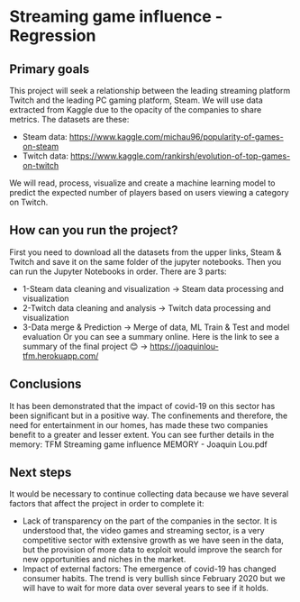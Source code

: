 # Streaming game influence - Regression
## Primary goals
This project will seek a relationship between the leading streaming platform Twitch and the leading PC gaming platform, Steam. We will use data extracted from Kaggle due to the opacity of the companies to share metrics. The datasets are these:
- Steam data: https://www.kaggle.com/michau96/popularity-of-games-on-steam
- Twitch data: https://www.kaggle.com/rankirsh/evolution-of-top-games-on-twitch

We will read, process, visualize and create a machine learning model to predict the expected number of players based on users viewing a category on Twitch.

## How can you run the project? 
First you need to download all the datasets from the upper links, Steam & Twitch and save it on the same folder of the jupyter notebooks.
Then you can run the Jupyter Notebooks in order. There are 3 parts:
-  1-Steam data cleaning and visualization -> Steam data processing and visualization
-  2-Twitch data cleaning and analysis -> Twitch data processing and visualization
-  3-Data merge & Prediction -> Merge of data, ML Train & Test and model evaluation
Or you can see a summary online. Here is the link to see a summary of the final project 😊 -> https://joaquinlou-tfm.herokuapp.com/

## Conclusions
It has been demonstrated that the impact of covid-19 on this sector has been significant but in a positive way. The confinements and therefore, the need for entertainment in our homes, has made these two companies benefit to a greater and lesser extent.
You can see further details in the memory: TFM Streaming game influence MEMORY - Joaquin Lou.pdf

## Next steps
It would be necessary to continue collecting data because we have several factors that affect the project in order to complete it:

- Lack of transparency on the part of the companies in the sector. It is understood that, the video games and streaming sector, is a very competitive sector with extensive growth as we have seen in the data, but the provision of more data to exploit would improve the search for new opportunities and niches in the market.
- Impact of external factors: The emergence of covid-19 has changed consumer habits. The trend is very bullish since February 2020 but we will have to wait for more data over several years to see if it holds.
